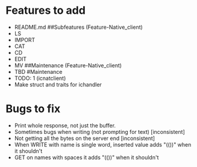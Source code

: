 # Features to add
* README.md
##Subfeatures (Feature-Native\_client)
* LS
* IMPORT
* CAT
* CD
* EDIT
* MV 
##Maintenance (Feature-Native\_client)
* TBD
#Maintenance
* TODO: 1 (icnatclient)
* Make struct and traits for ichandler
# Bugs to fix
* Print whole response, not just the buffer.
* Sometimes bugs when writing (not prompting for text) [inconsistent]
* Not getting all the bytes on the server end [inconsistent]
* When WRITE with name is single word, inserted value adds "(())" when it shouldn't
* GET on names with spaces it adds "(())" when it shouldn't
